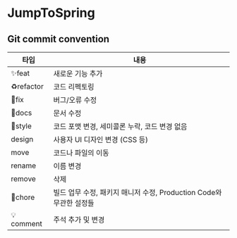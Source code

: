 # JumpToSpring

## Git commit convention
| 타입 | 내용 |
| --- | --- |
| ✨feat | 새로운 기능 추가 |
| ♻refactor | 코드 리펙토링 |
| 🐛fix | 버그/오류 수정 |
| 📝docs | 문서 수정 |
| 💄style | 코드 포맷 변경, 세미콜론 누락, 코드 변경 없음 |
| design | 사용자 UI 디자인 변경 (CSS 등) |
| move | 코드나 파일의 이동 |
| rename | 이름 변경 |
| remove | 삭제 |
| 🚀chore | 빌드 업무 수정, 패키지 매니저 수정, Production Code와 무관한 설정들 |
| 💡comment | 주석 추가 및 변경 |
